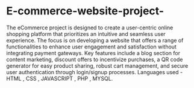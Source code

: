 # E-commerce-website-project-
The eCommerce project is designed to create a user-centric online shopping platform that prioritizes an intuitive and seamless user experience. The focus is on developing a website that offers a range of functionalities to enhance user engagement and satisfaction without integrating payment gateways. Key features include a blog section for content marketing, discount offers to incentivize purchases, a QR code generator for easy product sharing, robust cart management, and secure user authentication through login/signup processes.
Languages used - HTML , CSS , JAVASCRIPT , PHP , MYSQL.
